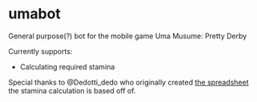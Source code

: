 # umabot
General purpose(?) bot for the mobile game Uma Musume: Pretty Derby

Currently supports: 
* Calculating required stamina

Special thanks to @Dedotti_dedo who originally created [the spreadsheet](https://t.co/u9xMo2ueup?amp=1) the stamina calculation is based off of.

